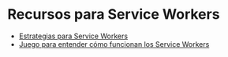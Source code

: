 # Recursos para Service Workers

- [Estrategias para Service Workers](https://serviceworke.rs/)
- [Juego para entender cómo funcionan los Service Workers](https://serviceworkies.com/)
